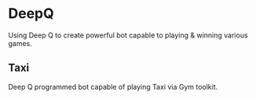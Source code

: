 # DeepQ

Using Deep Q to create powerful bot capable to playing & winning various games. 

## Taxi

Deep Q programmed bot capable of playing Taxi via Gym toolkit.
